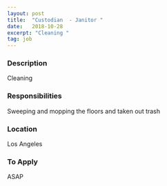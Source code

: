 ```yaml
---
layout: post
title:  "Custodian  - Janitor "
date:   2018-10-28
excerpt: "Cleaning "
tag: job
---
```


### Description   

Cleaning 


### Responsibilities   

Sweeping and mopping the floors and taken out trash 






### Location   

Los Angeles 




### To Apply   

ASAP 





